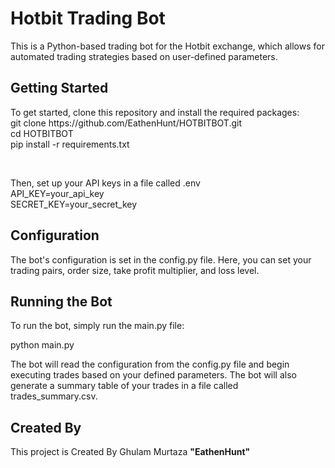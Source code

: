 <h1>Hotbit Trading Bot</h1>
    <p>This is a Python-based trading bot for the Hotbit exchange, which allows for automated trading strategies based on user-defined parameters.</p>
    
 <h2>Getting Started </h2>
	
   <p> To get started, clone this repository and install the required packages:<br>
    git clone https://github.com/EathenHunt/HOTBITBOT.git<br>
    cd HOTBITBOT<br>
    pip install -r requirements.txt</p><br>
    
 <p>Then, set up your API keys in a file called .env<br>
    API_KEY=your_api_key<br>
    SECRET_KEY=your_secret_key<br>
<h2>Configuration</h2>
    <p>The bot's configuration is set in the config.py file. Here, you can set your trading pairs, order size, take profit multiplier, and loss level. </p>
<h2>Running the Bot</h2>
    <p>To run the bot, simply run the main.py file:</p>
    python main.py<br>
 <p>The bot will read the configuration from the config.py file and begin executing trades based on your defined parameters. The bot will also generate a summary table of your trades in a file called trades_summary.csv.</p>
<h2>Created By</h2>
    <p>This project is Created By Ghulam Murtaza <B>"EathenHunt"</b></p>
